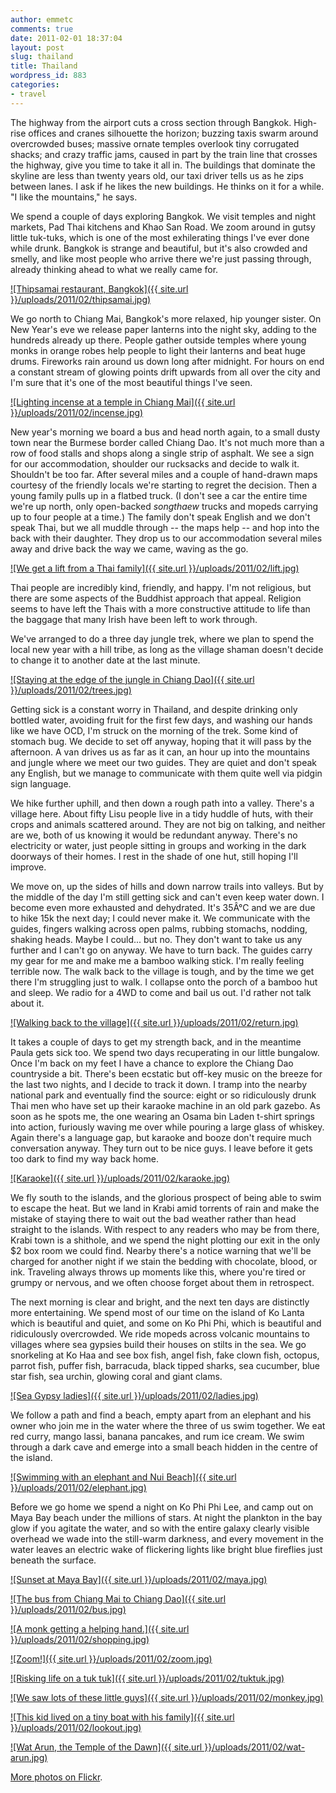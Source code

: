 ```yaml
---
author: emmetc
comments: true
date: 2011-02-01 18:37:04
layout: post
slug: thailand
title: Thailand
wordpress_id: 883
categories:
- travel
---
```


The highway from the airport cuts a cross section through Bangkok. High-rise offices and cranes silhouette the horizon; buzzing taxis swarm around overcrowded buses; massive ornate temples overlook tiny corrugated shacks; and crazy traffic jams, caused in part by the train line that crosses the highway, give you time to take it all in. The buildings that dominate the skyline are less than twenty years old, our taxi driver tells us as he zips between lanes. I ask if he likes the new buildings. He thinks on it for a while. "I like the mountains," he says.

We spend a couple of days exploring Bangkok. We visit temples and night markets, Pad Thai kitchens and Khao San Road. We zoom around in gutsy little tuk-tuks, which is one of the most exhilerating things I've ever done while drunk. Bangkok is strange and beautiful, but it's also crowded and smelly, and like most people who arrive there we're just passing through, already thinking ahead to what we really came for.

[![Thipsamai restaurant, Bangkok]({{ site.url }}/uploads/2011/02/thipsamai.jpg)](http://www.flickr.com/photos/thoughtwax/5405410605/sizes/l/in/set-72157625823821681/)

We go north to Chiang Mai, Bangkok's more relaxed, hip younger sister. On New Year's eve we release paper lanterns into the night sky, adding to the hundreds already up there. People gather outside temples where young monks in orange robes help people to light their lanterns and beat huge drums. Fireworks rain around us down long after midnight. For hours on end a constant stream of glowing points drift upwards from all over the city and I'm sure that it's one of the most beautiful things I've seen.

[![Lighting incense at a temple in Chiang Mai]({{ site.url }}/uploads/2011/02/incense.jpg)](http://www.flickr.com/photos/thoughtwax/5406031802/sizes/l/in/set-72157625823821681/)

New year's morning we board a bus and head north again, to a small dusty town near the Burmese border called Chiang Dao. It's not much more than a row of food stalls and shops along a single strip of asphalt. We see a sign for our accommodation, shoulder our rucksacks and decide to walk it. Shouldn't be too far. After several miles and a couple of hand-drawn maps courtesy of the friendly locals we're starting to regret the decision. Then a young family pulls up in a flatbed truck. (I don't see a car the entire time we're up north, only open-backed _songthaew_ trucks and mopeds carrying up to four people at a time.) The family don't speak English and we don't speak Thai, but we all muddle through -- the maps help -- and hop into the back with their daughter. They drop us to our accommodation several miles away and drive back the way we came, waving as the go.

[![We get a lift from a Thai family]({{ site.url }}/uploads/2011/02/lift.jpg)](http://www.flickr.com/photos/thoughtwax/5406038158/sizes/l/in/set-72157625823821681/)

Thai people are incredibly kind, friendly, and happy. I'm not religious, but there are some aspects of the Buddhist approach that appeal. Religion seems to have left the Thais with a more constructive attitude to life than the baggage that many Irish have been left to work through.

We've arranged to do a three day jungle trek, where we plan to spend the local new year with a hill tribe, as long as the village shaman doesn't decide to change it to another date at the last minute.

[![Staying at the edge of the jungle in Chiang Dao]({{ site.url }}/uploads/2011/02/trees.jpg)](http://www.flickr.com/photos/thoughtwax/5405440157/sizes/l/in/set-72157625823821681/)

Getting sick is a constant worry in Thailand, and despite drinking only bottled water, avoiding fruit for the first few days, and washing our hands like we have OCD, I'm struck on the morning of the trek. Some kind of stomach bug. We decide to set off anyway, hoping that it will pass by the afternoon. A van drives us as far as it can, an hour up into the mountains and jungle where we meet our two guides. They are quiet and don't speak any English, but we manage to communicate with them quite well via pidgin sign language. 

We hike further uphill, and then down a rough path into a valley. There's a village here. About fifty Lisu people live in a tidy huddle of huts, with their crops and animals scattered around. They are not big on talking, and neither are we, both of us knowing it would be redundant anyway. There's no electricity or water, just people sitting in groups and working in the dark doorways of their homes. I rest in the shade of one hut, still hoping I'll improve.

We move on, up the sides of hills and down narrow trails into valleys. But by the middle of the day I'm still getting sick and can't even keep water down. I become even more exhausted and dehydrated. It's 35Â°C and we are due to hike 15k the next day; I could never make it. We communicate with the guides, fingers walking across open palms, rubbing stomachs, nodding, shaking heads. Maybe I could... but no. They don't want to take us any further and I can't go on anyway. We have to turn back. The guides carry my gear for me and make me a bamboo walking stick. I'm really feeling terrible now. The walk back to the village is tough, and by the time we get there I'm struggling just to walk. I collapse onto the porch of a bamboo hut and sleep. We radio for a 4WD to come and bail us out. I'd rather not talk about it.

[![Walking back to the village]({{ site.url }}/uploads/2011/02/return.jpg)](http://www.flickr.com/photos/thoughtwax/5405439417/sizes/l/in/set-72157625823821681/)

It takes a couple of days to get my strength back, and in the meantime Paula gets sick too. We spend two days recuperating in our little bungalow. Once I'm back on my feet I have a chance to explore the Chiang Dao countryside a bit. There's been ecstatic but off-key music on the breeze for the last two nights, and I decide to track it down. I tramp into the nearby national park and eventually find the source: eight or so ridiculously drunk Thai men who have set up their karaoke machine in an old park gazebo. As soon as he spots me, the one wearing an Osama bin Laden t-shirt springs into action, furiously waving me over while pouring a large glass of whiskey. Again there's a language gap, but karaoke and booze don't require much conversation anyway. They turn out to be nice guys. I leave before it gets too dark to find my way back home.

[![Karaoke]({{ site.url }}/uploads/2011/02/karaoke.jpg)](http://www.flickr.com/photos/thoughtwax/5405451699/sizes/l/in/set-72157625823821681/)

We fly south to the islands, and the glorious prospect of being able to swim to escape the heat. But we land in Krabi amid torrents of rain and make the mistake of staying there to wait out the bad weather rather than head straight to the islands. With respect to any readers who may be from there, Krabi town is a shithole, and we spend the night plotting our exit in the only $2 box room we could find. Nearby there's a notice warning that we'll be charged for another night if we stain the bedding with chocolate, blood, or ink. Traveling always throws up moments like this, where you're tired or grumpy or nervous, and we often choose forget about them in retrospect.

The next morning is clear and bright, and the next ten days are distinctly more entertaining. We spend most of our time on the island of Ko Lanta which is beautiful and quiet, and some on Ko Phi Phi, which is beautiful and ridiculously overcrowded. We ride mopeds across volcanic mountains to villages where sea gypsies build their houses on stilts in the sea. We go snorkeling at Ko Haa and see box fish, angel fish, fake clown fish, octopus, parrot fish, puffer fish, barracuda, black tipped sharks, sea cucumber, blue star fish, sea urchin, glowing coral and giant clams.

[![Sea Gypsy ladies]({{ site.url }}/uploads/2011/02/ladies.jpg)](http://www.flickr.com/photos/thoughtwax/5405462249/sizes/l/in/set-72157625823821681/)

We follow a path and find a beach, empty apart from an elephant and his owner who join me in the water where the three of us swim together. We eat red curry, mango lassi, banana pancakes, and rum ice cream. We swim through a dark cave and emerge into a small beach hidden in the centre of the island.

[![Swimming with an elephant and Nui Beach]({{ site.url }}/uploads/2011/02/elephant.jpg)](http://www.flickr.com/photos/thoughtwax/5405459349/sizes/l/in/set-72157625823821681/)

Before we go home we spend a night on Ko Phi Phi Lee, and camp out on Maya Bay beach under the millions of stars. At night the plankton in the bay glow if you agitate the water, and so with the entire galaxy clearly visible overhead we wade into the still-warm darkness, and every movement in the water leaves an electric wake of flickering lights like bright blue fireflies just beneath the surface.

[![Sunset at Maya Bay]({{ site.url }}/uploads/2011/02/maya.jpg)](http://www.flickr.com/photos/thoughtwax/5406073050/sizes/l/in/set-72157625823821681/)

[![The bus from Chiang Mai to Chiang Dao]({{ site.url }}/uploads/2011/02/bus.jpg)](http://www.flickr.com/photos/thoughtwax/5406037062/sizes/l/in/set-72157625823821681/)

[![A monk getting a helping hand.]({{ site.url }}/uploads/2011/02/shopping.jpg)](http://www.flickr.com/photos/thoughtwax/5406008970/sizes/l/in/set-72157625823821681/)

[![Zoom!]({{ site.url }}/uploads/2011/02/zoom.jpg)](http://www.flickr.com/photos/thoughtwax/5405449757/sizes/l/in/set-72157625823821681/)

[![Risking life on a tuk tuk]({{ site.url }}/uploads/2011/02/tuktuk.jpg)](http://www.flickr.com/photos/thoughtwax/5406065212/sizes/l/in/set-72157625823821681/)

[![We saw lots of these little guys]({{ site.url }}/uploads/2011/02/monkey.jpg)](http://www.flickr.com/photos/thoughtwax/5406062832/sizes/l/in/set-72157625823821681/)

[![This kid lived on a tiny boat with his family]({{ site.url }}/uploads/2011/02/lookout.jpg)](http://www.flickr.com/photos/thoughtwax/5405464537/sizes/l/in/set-72157625823821681/)

[![Wat Arun, the Temple of the Dawn]({{ site.url }}/uploads/2011/02/wat-arun.jpg)](http://www.flickr.com/photos/thoughtwax/5405409611/sizes/l/in/set-72157625823821681/)

[More photos on Flickr](http://www.flickr.com/photos/thoughtwax/sets/72157625823821681/).
